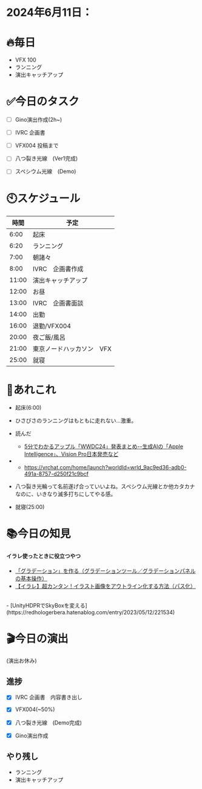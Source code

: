 

# 2024年6月11日：
# 🔥毎日
- VFX 100
- ランニング
- 演出キャッチアップ

# ✅今日のタスク
- [ ] Gino演出作成(2h~)
- [ ] IVRC 企画書　
- [ ] VFX004 投稿まで
- [ ] 八つ裂き光線　(Ver1完成)
- [ ] スペシウム光線　(Demo)



# 🕙スケジュール
| 時間 |  予定 |
|----|----|
|6:00|起床|
|6:20|ランニング|
|7:00|朝諸々|
|8:00|IVRC　企画書作成|
|11:00|演出キャッチアップ|
|12:00|お昼|
|13:00|IVRC　企画書面談|
|14:00|出勤|
|16:00|退勤/VFX004|
|20:00|夜ご飯/風呂|
|21:00|東京ノードハッカソン　VFX|
|25:00|就寝|


# 📌あれこれ
- 起床(6:00)

- ひさびさのランニングはもともに走れない…激重。

- 読んだ
    - [5分でわかるアップル「WWDC24」発表まとめ--生成AIの「Apple Intelligence」、Vision Pro日本発売など](https://japan.cnet.com/article/35219928/)

- 
    - https://vrchat.com/home/launch?worldId=wrld_9ac9ed36-adb0-491a-8757-d250f21c9bcf
 
- 八つ裂き光輪って名前遂げ合っていいよね。スペシウム光線とか他カタカナなのに、いきなり滅多打ちにしてやる感。 
- 就寝(25:00)


# 📚今日の知見
#### イラレ使ったときに役立つやつ
- [「グラデーション」を作る（グラデーションツール／グラデーションパネルの基本操作）](https://www.mdn.co.jp/reference/Illustrator/115)
- [【イラレ】超カンタン！イラスト画像をアウトライン化する方法（パス化）](https://clip-blog.com/passing/)
<br>
- [UnityHDPRでSkyBoxを変える](https://redhologerbera.hatenablog.com/entry/2023/05/12/221534)

# 🎬今日の演出
(演出お休み)

## 進捗
- [x] IVRC 企画書　内容書き出し
- [x] VFX004(~50%)
- [x] 八つ裂き光線　(Demo完成)
- [x] Gino演出作成


## やり残し
- ランニング
- 演出キャッチアップ
